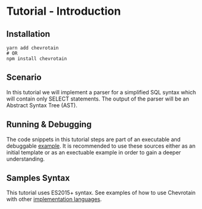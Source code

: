 # Tutorial - Introduction

## Installation

```shell
yarn add chevrotain
# OR
npm install chevrotain
```

## Scenario

In this tutorial we will implement a parser for a simplified SQL syntax which will contain only SELECT statements.
The output of the parser will be an Abstract Syntax Tree (AST).

## Running & Debugging

The code snippets in this tutorial steps are part of an
executable and debuggable [example](https://github.com/SAP/chevrotain/tree/master/examples/tutorial).
It is recommended to use these sources either as an initial template
or as an exectuable example in order to gain a deeper understanding.

## Samples Syntax

This tutorial uses ES2015+ syntax.
See examples of how to use Chevrotain with other [implementation languages](https://github.com/SAP/chevrotain/tree/master/examples/implementation_languages).
